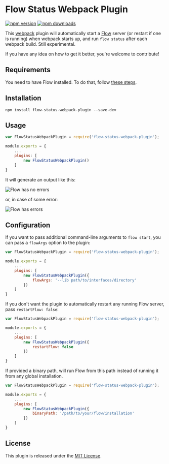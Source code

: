 Flow Status Webpack Plugin
==========================

[![npm version](https://img.shields.io/npm/v/flow-status-webpack-plugin.svg?style=flat-square)](https://www.npmjs.com/package/flow-status-webpack-plugin) [![npm downloads](https://img.shields.io/npm/dm/flow-status-webpack-plugin.svg?style=flat-square)](https://www.npmjs.com/package/flow-status-webpack-plugin)

This [webpack](http://webpack.github.io/) plugin will automatically start a [Flow](http://flowtype.org/) server (or restart if one is running) when webpack starts up, and run `flow status` after each webpack build. Still experimental.

If you have any idea on how to get it better, you're welcome to contribute!

Requirements
------------

You need to have Flow installed. To do that, follow [these steps](http://flowtype.org/docs/getting-started.html#_).

Installation
------------
`npm install flow-status-webpack-plugin --save-dev`

Usage
-----

```js
var FlowStatusWebpackPlugin = require('flow-status-webpack-plugin');

module.exports = {
    ...
    plugins: [
        new FlowStatusWebpackPlugin()
    ]
}
```

It will generate an output like this:

![Flow has no errors](http://i.imgur.com/GX2xg8J.png?1)

or, in case of some error:

![Flow has errors](http://i.imgur.com/4cnu50c.png?1)

Configuration
-------------

If you want to pass additional command-line arguments to `flow start`, you can pass a `flowArgs` option to the plugin:

```js
var FlowStatusWebpackPlugin = require('flow-status-webpack-plugin');

module.exports = {
    ...
    plugins: [
        new FlowStatusWebpackPlugin({
            flowArgs: '--lib path/to/interfaces/directory'
        })
    ]
}
```

If you don't want the plugin to automatically restart any running Flow server, pass `restartFlow: false`:

```js
var FlowStatusWebpackPlugin = require('flow-status-webpack-plugin');

module.exports = {
    ...
    plugins: [
        new FlowStatusWebpackPlugin({
            restartFlow: false
        })
    ]
}
```

If provided a binary path, will run Flow from this path instead of running it from any global installation.

```js
var FlowStatusWebpackPlugin = require('flow-status-webpack-plugin');

module.exports = {
    ...
    plugins: [
        new FlowStatusWebpackPlugin({
            binaryPath: '/path/to/your/flow/installation'
        })
    ]
}
```

License
-------
This plugin is released under the [MIT License](https://opensource.org/licenses/MIT).